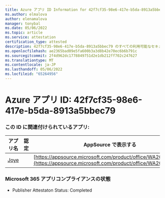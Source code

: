 ```yaml
---
title: Azure アプリ ID Information for 42f7cf35-98e6-417e-b5da-8913a5bbec79
ms.author: elmalova
author: elenamalova
manager: tonybal
ms.date: 05/06/2022
ms.topic: article
ms.service: attestation
certification_type: attested
description: 42f7cf35-98e6-417e-b5da-8913a5bbec79 のすべての利用可能なセキュリティとコンプライアンス情報。
ms.openlocfilehash: ae2365bad09e5fa600b3a3d8b42e70ec6b6b791c
ms.sourcegitcommit: 2f4d962dc1778849751d2e1db212ff702c247627
ms.translationtype: MT
ms.contentlocale: ja-JP
ms.lasthandoff: 05/06/2022
ms.locfileid: "65264956"
---
```

# <a name="azure-app-id-42f7cf35-98e6-417e-b5da-8913a5bbec79"></a>Azure アプリ ID: 42f7cf35-98e6-417e-b5da-8913a5bbec79


### <a name="apps-associated-with-this-id"></a>この ID に関連付けられているアプリ:
| **アプリ名** | **認定** | **AppSource で表示する** |
|--------------|---------------|-----------------------|
| [Joye](../forward/WA200003413.md) |  | [https://appsource.microsoft.com/product/office/WA200003413](https://appsource.microsoft.com/product/office/WA200003413) |

### <a name="microsoft-365-app-compliance-status"></a>Microsoft 365 アプリコンプライアンスの状態
- Publisher Attestaton Status: Completed
